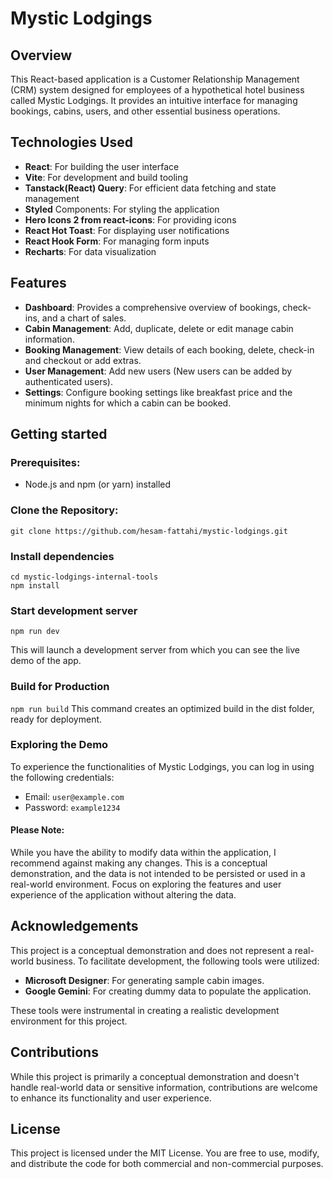 # Mystic Lodgings

## Overview

This React-based application is a Customer Relationship Management (CRM) system designed for employees of a hypothetical hotel business called Mystic Lodgings. It provides an intuitive interface for managing bookings, cabins, users, and other essential business operations.

## Technologies Used

- **React**: For building the user interface
- **Vite**: For development and build tooling
- **Tanstack(React) Query**: For efficient data fetching and state management
- **Styled** Components: For styling the application
- **Hero Icons 2 from react-icons**: For providing icons
- **React Hot Toast**: For displaying user notifications
- **React Hook Form**: For managing form inputs
- **Recharts**: For data visualization

## Features

- **Dashboard**: Provides a comprehensive overview of bookings, check-ins, and a chart of sales.
- **Cabin Management**: Add, duplicate, delete or edit manage cabin information.
- **Booking Management**: View details of each booking, delete, check-in and checkout or add extras.
- **User Management**: Add new users (New users can be added by authenticated users).
- **Settings**: Configure booking settings like breakfast price and the minimum nights for which a cabin can be booked.

## Getting started

### Prerequisites:

- Node.js and npm (or yarn) installed

### Clone the Repository:

`git clone https://github.com/hesam-fattahi/mystic-lodgings.git`

### Install dependencies

```
cd mystic-lodgings-internal-tools
npm install
```

### Start development server

```
npm run dev
```

This will launch a development server from which you can see the live demo of the app.

### Build for Production

`npm run build`
This command creates an optimized build in the dist folder, ready for deployment.

### Exploring the Demo

To experience the functionalities of Mystic Lodgings, you can log in using the following credentials:

- Email: `user@example.com`
- Password: `example1234`

#### Please Note:

While you have the ability to modify data within the application, I recommend against making any changes. This is a conceptual demonstration, and the data is not intended to be persisted or used in a real-world environment.
Focus on exploring the features and user experience of the application without altering the data.

## Acknowledgements

This project is a conceptual demonstration and does not represent a real-world business. To facilitate development, the following tools were utilized:

- **Microsoft Designer**: For generating sample cabin images.
- **Google Gemini**: For creating dummy data to populate the application.

These tools were instrumental in creating a realistic development environment for this project.

## Contributions

While this project is primarily a conceptual demonstration and doesn't handle real-world data or sensitive information, contributions are welcome to enhance its functionality and user experience.

## License

This project is licensed under the MIT License. You are free to use, modify, and distribute the code for both commercial and non-commercial purposes.
